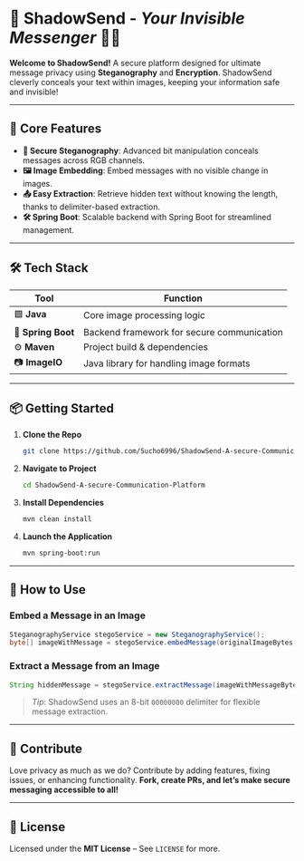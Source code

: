 # 🌌 **ShadowSend** - *Your Invisible Messenger* 🕵️‍♀️

**Welcome to ShadowSend!** A secure platform designed for ultimate message privacy using **Steganography** and **Encryption**. ShadowSend cleverly conceals your text within images, keeping your information safe and invisible!

---

## 🌟 **Core Features**

- **🔏 Secure Steganography**: Advanced bit manipulation conceals messages across RGB channels.
- **🖼️ Image Embedding**: Embed messages with no visible change in images.
- **📤 Easy Extraction**: Retrieve hidden text without knowing the length, thanks to delimiter-based extraction.
- **🛠️ Spring Boot**: Scalable backend with Spring Boot for streamlined management.

---

## 🛠️ **Tech Stack**

| **Tool**         | **Function**                             |
|------------------|------------------------------------------|
| 🟩 **Java**      | Core image processing logic              |
| 🌱 **Spring Boot** | Backend framework for secure communication |
| ⚙️ **Maven**     | Project build & dependencies             |
| 📷 **ImageIO**   | Java library for handling image formats  |

---

## 📦 **Getting Started**

1. **Clone the Repo**  
   ```bash
   git clone https://github.com/Sucho6996/ShadowSend-A-secure-Communication-Platform.git
   ```

2. **Navigate to Project**  
   ```bash
   cd ShadowSend-A-secure-Communication-Platform
   ```

3. **Install Dependencies**  
   ```bash
   mvn clean install
   ```

4. **Launch the Application**  
   ```bash
   mvn spring-boot:run
   ```

---

## 🚀 **How to Use**

### **Embed a Message in an Image**  

```java
SteganographyService stegoService = new SteganographyService();
byte[] imageWithMessage = stegoService.embedMessage(originalImageBytes, "Your secret message here");
```

### **Extract a Message from an Image**  

```java
String hiddenMessage = stegoService.extractMessage(imageWithMessageBytes);
```

> *Tip*: ShadowSend uses an 8-bit `00000000` delimiter for flexible message extraction.

---

## 🤝 **Contribute**

Love privacy as much as we do? Contribute by adding features, fixing issues, or enhancing functionality. **Fork, create PRs, and let’s make secure messaging accessible to all!**

---

## 📜 **License**

Licensed under the **MIT License** – See `LICENSE` for more.

